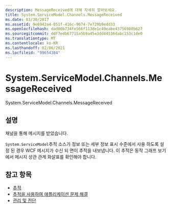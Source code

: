 ```yaml
---
description: MessageReceived에 대해 자세히 알아보세요.
title: System.ServiceModel.Channels.MessageReceived
ms.date: 03/30/2017
ms.assetid: 9e6942a4-051f-416c-9674-7e729b9edd33
ms.openlocfilehash: dad00b734fe566f113de1c49eabe43756980b627
ms.sourcegitcommit: ddf7edb67715a5b9a45e3dd44536dabc153c1de0
ms.translationtype: MT
ms.contentlocale: ko-KR
ms.lasthandoff: 02/06/2021
ms.locfileid: "99654384"
---
```

# <a name="systemservicemodelchannelsmessagereceived"></a>System.ServiceModel.Channels.MessageReceived

System.ServiceModel.Channels.MessageReceived  
  
## <a name="description"></a>설명  

 채널을 통해 메시지를 받았습니다.  
  
 `System.ServiceModel`추적 소스가 정보 또는 세부 정보 표시 수준에서 사용 하도록 설정 된 경우 WCF 메시지가 수신 되 면이 추적을 내보냅니다. 이 추적은 동작 그래프 보기에서 메시지 상관 관계 화살표를 확인해야 합니다.  
  
## <a name="see-also"></a>참고 항목

- [추적](index.md)
- [추적을 사용하여 애플리케이션 문제 해결](using-tracing-to-troubleshoot-your-application.md)
- [관리 및 진단](../index.md)
